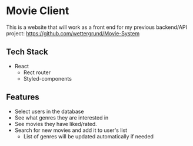 # Movie Client
This is a website that will work as a front end for my previous backend/API project:
https://github.com/wettergrund/Movie-System


## Tech Stack
- React
  - Rect router
  - Styled-components

## Features
- Select users in the database
- See what genres they are interested in
- See movies they have liked/rated.
- Search for new movies and add it to user's list
  - List of genres will be updated automatically if needed
